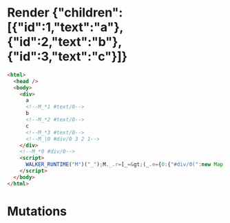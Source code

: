 # Render {"children":[{"id":1,"text":"a"},{"id":2,"text":"b"},{"id":3,"text":"c"}]}
```html
<html>
  <head />
  <body>
    <div>
      a
      <!--M_*1 #text/0-->
      b
      <!--M_*2 #text/0-->
      c
      <!--M_*3 #text/0-->
      <!--M_|0 #div/0 3 2 1-->
    </div>
    <!--M_*0 #div/0-->
    <script>
      WALKER_RUNTIME("M")("_");M._.r=[_=&gt;(_.e={0:{"#div/0(":new Map(_.a=[[1,_.b={}],[2,_.c={}],[3,_.d={}]])},1:_.b,2:_.c,3:_.d}),0]
    </script>
  </body>
</html>
```

# Mutations
```

```